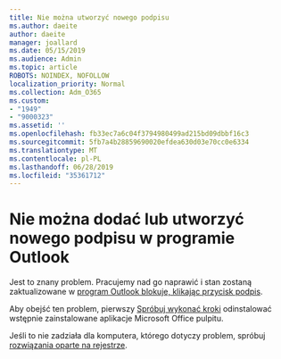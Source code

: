 ```yaml
---
title: Nie można utworzyć nowego podpisu
ms.author: daeite
author: daeite
manager: joallard
ms.date: 05/15/2019
ms.audience: Admin
ms.topic: article
ROBOTS: NOINDEX, NOFOLLOW
localization_priority: Normal
ms.collection: Adm_O365
ms.custom:
- "1949"
- "9000323"
ms.assetid: ''
ms.openlocfilehash: fb33ec7a6c04f3794980499ad215bd09dbbf16c3
ms.sourcegitcommit: 5fb7a4b28859690020efdea630d03e70cc0e6334
ms.translationtype: MT
ms.contentlocale: pl-PL
ms.lasthandoff: 06/28/2019
ms.locfileid: "35361712"
---
```

# <a name="cannot-add-or-create-a-new-signature-in-outlook"></a>Nie można dodać lub utworzyć nowego podpisu w programie Outlook

Jest to znany problem. Pracujemy nad go naprawić i stan zostaną zaktualizowane w [program Outlook blokuje, klikając przycisk podpis](https://support.office.com/article/c70b36c2-66ca-401c-ab45-f29a46495d02).

Aby obejść ten problem, pierwszy [Spróbuj wykonać kroki](https://support.office.com/article/c70b36c2-66ca-401c-ab45-f29a46495d02) odinstalować wstępnie zainstalowane aplikacje Microsoft Office pulpitu. 

Jeśli to nie zadziała dla komputera, którego dotyczy problem, spróbuj [rozwiązania oparte na rejestrze](https://support.office.com/article/c70b36c2-66ca-401c-ab45-f29a46495d02).